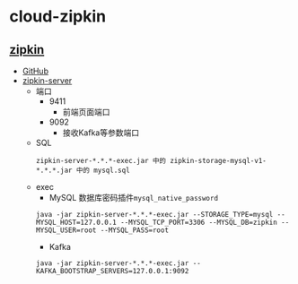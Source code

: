 # cloud-zipkin

## [zipkin](https://zipkin.io/)

- [GitHub](https://github.com/openzipkin/zipkin)
- [zipkin-server](https://repo1.maven.org/maven2/io/zipkin/java/zipkin-server/)
    - 端口
        - 9411
            - 前端页面端口
        - 9092
            - 接收Kafka等参数端口
    - SQL
        ```
        zipkin-server-*.*.*-exec.jar 中的 zipkin-storage-mysql-v1-*.*.*.jar 中的 mysql.sql
        ```
    - exec
        - MySQL 数据库密码插件`mysql_native_password`
        ```
        java -jar zipkin-server-*.*.*-exec.jar --STORAGE_TYPE=mysql --MYSQL_HOST=127.0.0.1 --MYSQL_TCP_PORT=3306 --MYSQL_DB=zipkin --MYSQL_USER=root --MYSQL_PASS=root
        ```
        - Kafka
        ```
        java -jar zipkin-server-*.*.*-exec.jar --KAFKA_BOOTSTRAP_SERVERS=127.0.0.1:9092
        ```
